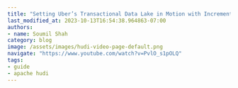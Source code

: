 ```yaml
---
title: "Setting Uber’s Transactional Data Lake in Motion with Incremental ETL Using Apache Hudi"
last_modified_at: 2023-10-13T16:54:38.964863-07:00
authors:
- name: Soumil Shah
category: blog
image: /assets/images/hudi-video-page-default.png
navigate: "https://www.youtube.com/watch?v=PvlO_s1pOLQ"
tags:
- guide
- apache hudi
---
```

